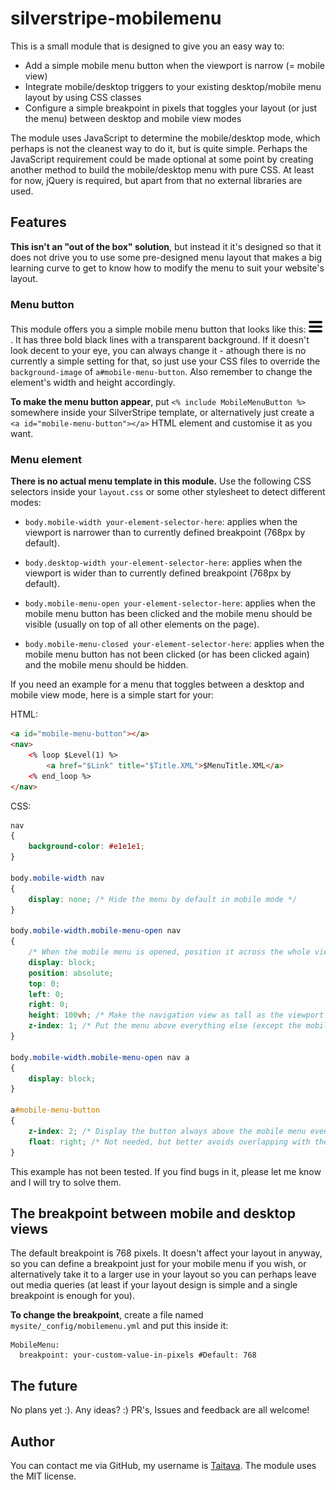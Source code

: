 # silverstripe-mobilemenu

This is a small module that is designed to give you an easy way to:
 - Add a simple mobile menu button when the viewport is narrow (= mobile view)
 - Integrate mobile/desktop triggers to your existing desktop/mobile menu layout by using CSS classes
 - Configure a simple breakpoint in pixels that toggles your layout (or just the menu) between desktop and mobile view modes

The module uses JavaScript to determine the mobile/desktop mode, which perhaps is not the cleanest way to do it, but is quite simple. Perhaps the JavaScript requirement could be made optional at some point by creating another method to build the mobile/desktop menu with pure CSS. At least for now, jQuery is required, but apart from that no external libraries are used.
 
## Features

**This isn't an "out of the box" solution**, but instead it it's designed so that it does not drive you to use some pre-designed menu layout that makes a big learning curve to get to know how to modify the menu to suit your website's layout.

### Menu button

This module offers you a simple mobile menu button that looks like this: ![button icon](https://github.com/Taitava/silverstripe-mobilemenu/blob/master/images/MobileMenuButton.png?raw=true) . It has three bold black lines with a transparent background. If it doesn't look decent to your eye, you can always change it - athough there is no currently a simple setting for that, so just use your CSS files to override the `background-image` of `a#mobile-menu-button`. Also remember to change the element's width and height accordingly.

**To make the menu button appear**, put `<% include MobileMenuButton %>` somewhere inside your SilverStripe template, or alternatively just create a `<a id="mobile-menu-button"></a>` HTML element and customise it as you want.

### Menu element

 **There is no actual menu template in this module.** Use the following CSS selectors inside your `layout.css` or some other stylesheet to detect different modes:
   
 - `body.mobile-width your-element-selector-here`: applies when the viewport is narrower than to currently defined breakpoint (768px by default).
 
 - `body.desktop-width your-element-selector-here`: applies when the viewport is wider than to currently defined breakpoint (768px by default).
 
 - `body.mobile-menu-open your-element-selector-here`: applies when the mobile menu button has been clicked and the mobile menu should be visible (usually on top of all other elements on the page).
 
 - `body.mobile-menu-closed your-element-selector-here`: applies when the mobile menu button has not been clicked (or has been clicked again) and the mobile menu should be hidden.
 
If you need an example for a menu that toggles between a desktop and mobile view mode, here is a simple start for your:
 
HTML:
```HTML
<a id="mobile-menu-button"></a>
<nav>
	<% loop $Level(1) %>
		<a href="$Link" title="$Title.XML">$MenuTitle.XML</a>
	<% end_loop %>
</nav>
```
 
CSS:
```CSS
nav
{
	background-color: #e1e1e1;
}

body.mobile-width nav
{
	display: none; /* Hide the menu by default in mobile mode */
}
 
body.mobile-width.mobile-menu-open nav
{
	/* When the mobile menu is opened, position it across the whole viewport */
	display: block;
	position: absolute;
	top: 0;
	left: 0;
	right: 0;
	height: 100vh; /* Make the navigation view as tall as the viewport is (not as tall as the page is) */
	z-index: 1; /* Put the menu above everything else (except the mobile menu button, see below). */
}
 
body.mobile-width.mobile-menu-open nav a
{
	display: block;
}

a#mobile-menu-button
{
	z-index: 2; /* Display the button always above the mobile menu even if it's open */
	float: right; /* Not needed, but better avoids overlapping with the content of the nav element. Replace this with your own way to position the button in the right place on your page. */
}
```

This example has not been tested. If you find bugs in it, please let me know and I will try to solve them. 
 
## The breakpoint between mobile and desktop views 

 The default breakpoint is 768 pixels. It doesn't affect your layout in anyway, so you can define a breakpoint just for your mobile menu if you wish, or alternatively take it to a larger use in your layout so you can perhaps leave out media queries (at least if your layout design is simple and a single breakpoint is enough for you).
 
**To change the breakpoint**, create a file named `mysite/_config/mobilemenu.yml` and put this inside it:
```
MobileMenu:
  breakpoint: your-custom-value-in-pixels #Default: 768
```

## The future

No plans yet :). Any ideas? :) PR's, Issues and feedback are all welcome!

## Author

You can contact me via GitHub, my username is [Taitava](https://github.com/Taitava). The module uses the MIT license.